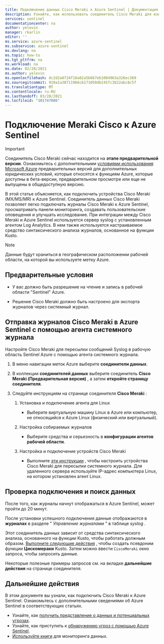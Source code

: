 ```yaml
---
title: Подключение данных Cisco Meraki к Azure Sentinel | Документация Майкрософт
description: Узнайте, как использовать соединитель Cisco Meraki для извлечения журналов Cisco Meraki в Azure Sentinel. Просмотр данных Cisco Meraki в книгах, создание оповещений и улучшение расследования.
services: sentinel
documentationcenter: na
author: yelevin
manager: rkarlin
editor: ''
ms.service: azure-sentinel
ms.subservice: azure-sentinel
ms.devlang: na
ms.topic: how-to
ms.tgt_pltfrm: na
ms.workload: na
ms.date: 02/28/2021
ms.author: yelevin
ms.openlocfilehash: dc2d2a0724f18a02a5b667eb1004963a326ec360
ms.sourcegitcommit: 910a1a38711966cb171050db245fc3b22abc8c5f
ms.translationtype: MT
ms.contentlocale: ru-RU
ms.lasthandoff: 03/20/2021
ms.locfileid: "101747086"
---
```

# <a name="connect-your-cisco-meraki-to-azure-sentinel"></a>Подключение Meraki Cisco к Azure Sentinel

> [!IMPORTANT]
> Соединитель Cisco Meraki сейчас находится на **этапе предварительной версии**. Ознакомьтесь с дополнительными [условиями использования Microsoft Azure](https://azure.microsoft.com/support/legal/preview-supplemental-terms/) предварительных версий для дополнительных юридических условий, которые относятся к функциям Azure, которые доступны в бета-версии, предварительном просмотре или еще не выпущены в общедоступную версию.

В этой статье объясняется, как подключить устройства Cisco Meraki (MX/MS/MR) к Azure Sentinel. Соединитель данных Cisco Meraki позволяет легко подключать журналы Cisco Meraki к Azure Sentinel, просматривать панели мониторинга, создавать пользовательские оповещения и улучшать исследование. При интеграции между Cisco Meraki и Azure Sentinel используется сервер syslog с установленным агентом Log Analytics. В нем также используется настраиваемое средство синтаксического анализа журналов, основанное на функции Kusto.

> [!NOTE]
> Данные будут храниться в географическом расположении рабочей области, на которой вы используете метку Azure.

## <a name="prerequisites"></a>Предварительные условия

- У вас должно быть разрешение на чтение и запись в рабочей области "Sentinel" Azure.

- Решение Cisco Meraki должно быть настроено для экспорта журналов через системный журнал.

## <a name="send-cisco-meraki-logs-to-azure-sentinel-via-the-syslog-agent"></a>Отправка журналов Cisco Meraki в Azure Sentinel с помощью агента системного журнала  

Настройте Cisco Meraki для пересылки сообщений Syslog в рабочую область Sentinel Azure с помощью агента системного журнала.

1. В меню навигации меток Azure выберите **соединители данных**.

1. В коллекции **соединителей данных** выберите соединитель **Cisco Meraki (Предварительная версия)** , а затем **откройте страницу соединителя**.

1. Следуйте инструкциям на странице соединителя **Cisco Meraki** :

    1. Установка и подключение агента для Linux

        - Выберите виртуальную машину Linux в Azure или компьютер, не относящийся к Azure Linux (физический или виртуальный).

    1. Настройка собираемых журналов

        - Выберите средства и серьезность в **конфигурации агентов рабочей области**.

    1. Настройка и подключение устройств Cisco Meraki

        - Выполните [эти инструкции](https://documentation.meraki.com/General_Administration/Monitoring_and_Reporting/Meraki_Device_Reporting_-_Syslog%2C_SNMP_and_API) , чтобы настроить устройства Cisco Meraki для пересылки системного журнала. Для удаленного сервера используйте IP-адрес компьютера Linux, на котором установлен агент Linux.

## <a name="validate-connectivity-and-find-your-data"></a>Проверка подключения и поиск данных

После того, как журналы начнут отображаться в Azure Sentinel, может пройти до 20 минут. 

После установки успешного подключения данные отображаются в **журналах** в разделе " *Управление журналами* " в таблице *syslog* .

Этот соединитель данных зависит от средства синтаксического анализа, основанного на функции Kusto, чтобы работать должным образом. [Выполните следующие действия](https://aka.ms/sentinel-ciscomeraki-parser) , чтобы создать псевдоним функции **Цискомераки** Kusto. Затем можно ввести `CiscoMeraki` окно запроса, чтобы запросить данные.

Некоторые полезные примеры запросов см. на вкладке **дальнейшие действия** на странице соединителя.

## <a name="next-steps"></a>Дальнейшие действия

В этом документе вы узнали, как подключить Cisco Meraki к Azure Sentinel. Ознакомьтесь с дополнительными сведениями об Azure Sentinel в соответствующих статьях.

- Узнайте, как [получить представление о данных и потенциальных угрозах](quickstart-get-visibility.md).
- Узнайте, как приступить к [обнаружению угроз с помощью Azure Sentinel](tutorial-detect-threats-built-in.md).
- [Используйте книги](tutorial-monitor-your-data.md) для мониторинга данных.
